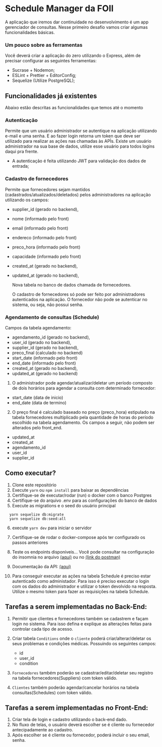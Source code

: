 # Schedule Manager da FOII

A aplicação que iremos dar continuidade no desenvolvimento é um app gerenciador de consultas.
Nesse primeiro desafio vamos criar algumas funcionalidades básicas.

### Um pouco sobre as ferramentas

Você deverá criar a aplicação do zero utilizando o Express, além de precisar configurar as seguintes ferramentas:

- Sucrase + Nodemon;
- ESLint + Prettier + EditorConfig;
- Sequelize (Utilize PostgreSQL);

## Funcionalidades já existentes

Abaixo estão descritas as funcionalidades que temos até o momento

### Autenticação

Permite que um usuário administrador se autentique na aplicação utilizando e-mail e uma senha. E ao fazer login retorna um token que deve ser utilizado para realizar as ações nas chamadas às APÌs.
Existe um usuário administrador na sua base de dados, utilize esse usuário para todos logins daqui pra frente.

- A autenticação é feita utilizando JWT para validação dos dados de entrada;

### Cadastro de fornecedores

Permite que fornecedores sejam mantidos (cadastrados/atualizados/deletados) pelos administradores na aplicação utilizando os campos:

- supplier_id (gerado no backend),
- nome (informado pelo front)
- email (informado pelo front)
- endereco (informado pelo front)
- preco_hora (informado pelo front)
- capacidade (informado pelo front)
- created_at (gerado no backend),
- updated_at (gerado no backend),

  Nova tabela no banco de dados chamada de fornecedores.

  O cadastro de fornecedores só pode ser feito por administradores autenticados na aplicação.
  O fornecedor não pode se autenticar no sistema, ou seja, não possui senha.

### Agendamento de consultas (Schedule)

Campos da tabela agendamento:

- agendamento_id (gerado no backend),
- user_id (gerado no backend),
- supplier_id (gerado no backend),
- preco_final (calculado no backend)
- start_date (informado pelo front)
- end_date (informado pelo front)
- created_at (gerado no backend),
- updated_at (gerado no backend)

1. O administrador pode agendar/atualizar/deletar um período composto de dois horários para agendar a consulta com determinado fornecedor:

- start_date (data de inicio)
- end_date (data de termino)

2. O preço final é calculado baseado no preço (preco_hora) estipulado na tabela fornecedores multiplicado pela quantidade de horas do período escolhido na tabela agendamento. Os campos a seguir, não podem ser alterados pelo front_end.

- updated_at
- created_at
- agendamento_id
- user_id
- supplier_id

## Como executar?

1. Clone este repositório
2. Execute `yarn` ou `npm install` para baixar as dependências
3. Certifique-se de executar/rodar (run) o docker com o banco Postgres
4. Certifique-se do arquivo .env para as configurações do banco de dados
5. Execute as migrations e o seed do usuário principal

```
  yarn sequelize db:migrate
  yarn sequelize db:seed:all
```

6. execute `yarn dev` para iniciar o servidor
7. Certifique-se de rodar o docker-compose após ter configurado os passos anteriores
8. Teste os endpoints disponíveis... Você pode consultar na configuração do insomnia no arquivo
   [(aqui)](./Insomnia_configuration.json) ou no [(link do postman)](https://documenter.getpostman.com/view/9571652/SW7c27Vj)

9. Documentação da API: [(aqui)](https://documenter.getpostman.com/view/9571652/SW7c27Vj?version=latest)

10. Para conseguir executar as ações na tabela Schedule é preciso estar autenticado como administador. Para isso é preciso executar o login com os dados do administrador e utilizar o token devolvido na resposta. Utilize o mesmo token para fazer as requisições na tabela Schedule.

## Tarefas a serem implementadas no Back-End:

1. Permitir que clientes e fornecedores também se cadastrem e façam login no sistema. Para isso defina e explique as alterações feitas para controlar cada tipo de acesso.

2. Criar tabela ``Conditions`` onde o ``cliente`` poderá criar/alterar/deletar os seus problemas e condições médicas. Possuindo os seguintes campos:
   - id
   - user_id
   - condition

3. ``Fornecedores`` também poderão se cadastrar/editar/deletar seu registro na tabela fornecedores(Suppliers) com token válido.

4. ``Clientes`` também poderão agendar/cancelar horários na tabela consultas(Schedules) com token válido.


## Tarefas a serem implementadas no Front-End:

1. Criar tela de login e cadastro utilizando o back-end dado.
2. No fluxo de telas, o usuário deverá escolher se é cliente ou fornecedor antecipadamente ao cadastro.
3. Após escolher se é cliente ou fornecedor, poderá incluir o seu email, senha.
